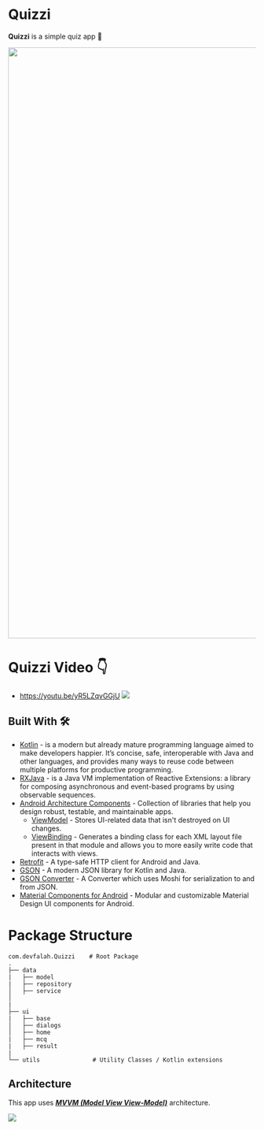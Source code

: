 # **Quizzi**

**Quizzi** is a simple quiz app 🚀

<img src="https://firebasestorage.googleapis.com/v0/b/task-8566c.appspot.com/o/screens.png?alt=media&token=72b9dc85-c1eb-418d-a618-b9f96231c66f" width="1200"/>

# **Quizzi Video 👇**
- https://youtu.be/yR5LZqvGGjU
![](media/QuizZon_Head.png)
## Built With 🛠
- [Kotlin](https://kotlinlang.org/) - is a modern but already mature programming language aimed to make developers happier. It’s concise, safe, interoperable with Java and other languages, and provides many ways to reuse code between multiple platforms for productive programming.
- [RXJava](https://github.com/ReactiveX/RxJava) - is a Java VM implementation of Reactive Extensions: a library for composing asynchronous and event-based programs by using observable sequences.
- [Android Architecture Components](https://developer.android.com/topic/libraries/architecture) - Collection of libraries that help you design robust, testable, and maintainable apps.
  - [ViewModel](https://developer.android.com/topic/libraries/architecture/viewmodel) - Stores UI-related data that isn't destroyed on UI changes.
  - [ViewBinding](https://developer.android.com/topic/libraries/view-binding) - Generates a binding class for each XML layout file present in that module and allows you to more easily write code that interacts with views.
- [Retrofit](https://square.github.io/retrofit/) - A type-safe HTTP client for Android and Java.
- [GSON](https://github.com/google/gson) - A modern JSON library for Kotlin and Java.
- [GSON Converter](https://github.com/square/retrofit/tree/master/retrofit-converters/gson) - A Converter which uses Moshi for serialization to and from JSON.
- [Material Components for Android](https://github.com/material-components/material-components-android) - Modular and customizable Material Design UI components for Android.

# Package Structure

    com.devfalah.Quizzi    # Root Package
    .
    ├── data               
    |   ├── model          
    |   ├── repository          
    │   ├── service          
    │
    |
    ├── ui                  
    |   ├── base        
    │   ├── dialogs       
    │   ├── home        
    |   ├── mcq      
    |   ├── result     
    |
    └── utils               # Utility Classes / Kotlin extensions


## Architecture
This app uses [***MVVM (Model View View-Model)***](https://developer.android.com/jetpack/docs/guide#recommended-app-arch) architecture.

![](https://developer.android.com/topic/libraries/architecture/images/final-architecture.png)


<br>
